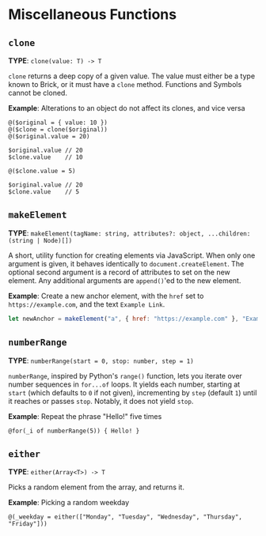 # Miscellaneous Functions

## `clone`

**TYPE**: `clone(value: T) -> T`

`clone` returns a deep copy of a given value.
The value must either be a type known to Brick, or it must have a `clone` method.
Functions and Symbols cannot be cloned.

**Example**: Alterations to an object do not affect its clones, and vice versa

```brick
@($original = { value: 10 })
@($clone = clone($original))
@($original.value = 20)

$original.value // 20
$clone.value    // 10

@($clone.value = 5)

$original.value // 20
$clone.value    // 5
```

## `makeElement`

**TYPE**: `makeElement(tagName: string, attributes?: object, ...children: (string | Node)[])`

A short, utility function for creating elements via JavaScript.
When only one argument is given, it behaves identically to `document.createElement`.
The optional second argument is a record of attributes to set on the new element.
Any additional arguments are `append()`'ed to the new element.

**Example**: Create a new anchor element,
with the `href` set to `https://example.com`,
and the text `Example Link`.

```js
let newAnchor = makeElement("a", { href: "https://example.com" }, "Example Link");
```

## `numberRange`

**TYPE**: `numberRange(start = 0, stop: number, step = 1)`

`numberRange`, inspired by Python's `range()` function, lets you iterate over number sequences in `for...of` loops.
It yields each number, starting at `start` (which defaults to `0` if not given), incrementing by `step` (default `1`)
until it reaches or passes `stop`. Notably, it does not yield `stop`.

**Example**: Repeat the phrase "Hello!" five times

```brick
@for(_i of numberRange(5)) { Hello! }
```

## `either`

**TYPE**: `either(Array<T>) -> T`

Picks a random element from the array, and returns it.

**Example**: Picking a random weekday

```brick
@(_weekday = either(["Monday", "Tuesday", "Wednesday", "Thursday", "Friday"]))
```

